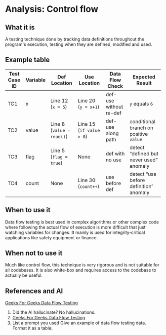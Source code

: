 # Analysis: Control flow

## What it is

A testing technique done by tracking data definitions throughout the program's execution, testing when they are defined, modified and used.

## Example table

| Test Case ID | Variable | Def Location       | Use Location       | Data Flow Check        | Expected Result                           |
|--------------|----------|--------------------|--------------------|------------------------|-------------------------------------------|
| TC1          | x        | Line 12 (`x = 5`)  | Line 20 (`y = x+1`) | def-use without re-def | `y` equals `6`                            |
| TC2          | value    | Line 8 (`value = read()`) | Line 15 (`if value > 0`) | def-use along path      | conditional branch on positive `value`    |
| TC3          | flag     | Line 5 (`flag = true`) | None               | def with no use        | detect “defined but never used” anomaly   |
| TC4          | count    | None               | Line 30 (`count++`) | use before def         | detect “use before definition” anomaly    |

## When to use it

Data flow testing is best used in complex algorithms or other complex code where following the actual flow of execution is more difficult that just watching variables for changes. It mainly is used for integrity-critical applications like safety equipment or finance. 

## When not to use it

Much like control flow, this technique is very rigorous and is not suitable for all codebases. It is also white-box and requires access to the codebase to actually be useful.

## References and AI

[Geeks For Geeks Data Flow Testing](https://www.geeksforgeeks.org/software-testing/data-flow-testing/)

1. Did the AI hallucinate?
No hallucinations.
2. [Geeks For Geeks Data Flow Testing](https://www.geeksforgeeks.org/software-testing/data-flow-testing/)
3. List a prompt you used
Give an example of data flow testing data. Format it as a table.